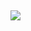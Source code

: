 ##
<img src="https://user-images.githubusercontent.com/73097560/115834477-dbab4500-a447-11eb-908a-139a6edaec5c.gif">
